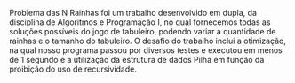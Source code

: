 Problema das N Rainhas foi um trabalho desenvolvido em dupla, da disciplina de Algoritmos e Programação I, no qual fornecemos todas as soluções possíveis do jogo de tabuleiro, podendo variar a quantidade de rainhas e o tamanho do tabuleiro.
O desafio do trabalho inclui a otimização, na qual nosso programa passou por diversos testes e executou em menos de 1 segundo e a utilização da estrutura de dados Pilha em função da proibição do uso de recursividade.
